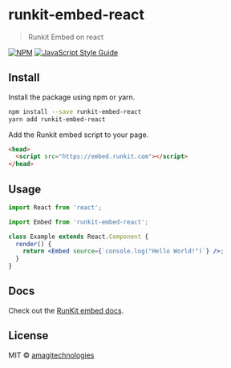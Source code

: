 # runkit-embed-react

> Runkit Embed on react

[![NPM](https://img.shields.io/npm/v/runkit-embed-react.svg)](https://www.npmjs.com/package/runkit-embed-react) [![JavaScript Style Guide](https://img.shields.io/badge/code_style-standard-brightgreen.svg)](https://standardjs.com)

## Install

Install the package using npm or yarn.

```bash
npm install --save runkit-embed-react
yarn add runkit-embed-react
```

Add the Runkit embed script to your page.

```html
<head>
  <script src="https://embed.runkit.com"></script>
</head>
```

## Usage

```jsx
import React from 'react';

import Embed from 'runkit-embed-react';

class Example extends React.Component {
  render() {
    return <Embed source={`console.log("Hello World!")`} />;
  }
}
```

## Docs

Check out the [RunKit embed docs](https://runkit.com/docs/embed#options).

## License

MIT © [amagitechnologies](https://github.com/amagitechnologies)
